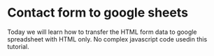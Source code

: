 # Contact form to google sheets
 Today we will learn how to transfer the HTML form data to google spreadsheet with HTML only. No complex javascript code usedin this tutorial.
